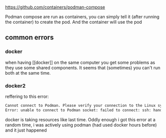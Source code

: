 https://github.com/containers/podman-compose

Podman compose are run as containers, you can simply tell it (after running the container) to create the pod. And the container will use the pod

## common errors
### docker
when having [[docker]] on the same computer you get some problems as they use some shared components. It seems that (sometimes) you can't run both at the same time. 

### docker2
reffering to this error:
```bash
Cannot connect to Podman. Please verify your connection to the Linux system using `podman system connection list`, or try `podman machine init` and `podman machine start` to manage a new Linux VM
Error: unable to connect to Podman socket: failed to connect: ssh: handshake failed: read tcp 127.0.0.1:63192->127.0.0.1:53369: wsarecv: An existing connection was forcibly closed by the remote host.
```
docker is taking resources like last time. Oddly enough i got this error at a random time, i was actively using podman (had used docker hours before) and it just happened